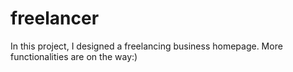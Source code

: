 # freelancer
In this project, I designed a freelancing business homepage. More functionalities are on the way:)
